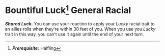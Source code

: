 # Bountiful Luck[^1] <span class="md-tag">General</span> <span class="md-tag">Racial</span>
***Shared Luck.*** You can use your reaction to apply your *Lucky* racial trait to an allies rolls when they're within 30 feet of you. When you use you *Lucky* trait in this way, you can't use it again until the end of your next turn.

[^1]: ***Prerequisite:*** Halfling
